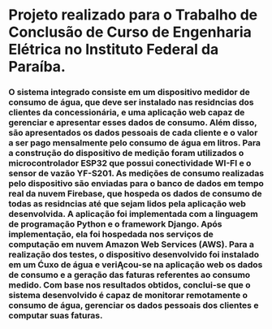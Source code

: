 # Projeto realizado para o Trabalho de Conclusão de Curso de Engenharia Elétrica no Instituto Federal da Paraíba.


### O sistema integrado consiste em um dispositivo medidor de consumo de água, que deve ser instalado nas residncias dos clientes da concessionária, e uma aplicação web capaz de gerenciar e apresentar esses dados de consumo. Além disso, são apresentados os dados pessoais de cada cliente e o valor a ser pago mensalmente pelo consumo de água em litros. Para a construção do dispositivo de medição foram utilizados o microcontrolador ESP32 que possui conectividade WI-FI e o sensor de vazão YF-S201. As medições de consumo realizadas pelo dispositivo são enviadas para o banco de dados em tempo real da nuvem Firebase, que hospeda os dados de consumo de todas as residncias até que sejam lidos pela aplicação web desenvolvida. A aplicação foi implementada com a linguagem de programação Python e o framework Django. Após implementação, ela foi hospedada nos serviços de computação em nuvem Amazon Web Services (AWS). Para a realização dos testes, o dispositivo desenvolvido foi instalado em um Ćuxo de água e veriĄcou-se na aplicação web os dados de consumo e a geração das faturas referentes ao consumo medido. Com base nos resultados obtidos, conclui-se que o sistema desenvolvido é capaz de monitorar remotamente o consumo de água, gerenciar os dados pessoais dos clientes e computar suas faturas.
